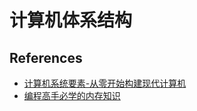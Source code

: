 # 计算机体系结构

## References

- [计算机系统要素-从零开始构建现代计算机](https://book.douban.com/subject/1998341/)
- [编程高手必学的内存知识](https://jiankunking.com/memory-knowledge-that-programming-masters-must-learn.html)
